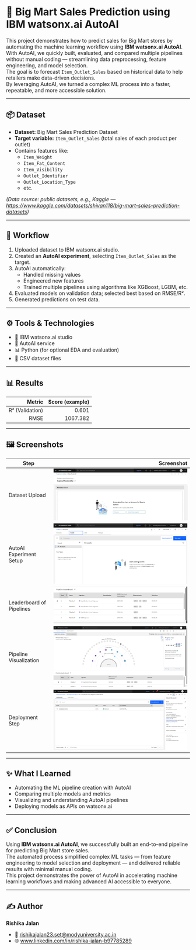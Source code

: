 # 🛒 Big Mart Sales Prediction using IBM watsonx.ai AutoAI

This project demonstrates how to predict sales for Big Mart stores by automating the machine learning workflow using **IBM watsonx.ai AutoAI**.  
With AutoAI, we quickly built, evaluated, and compared multiple pipelines without manual coding — streamlining data preprocessing, feature engineering, and model selection.  
The goal is to forecast `Item_Outlet_Sales` based on historical data to help retailers make data-driven decisions.  
By leveraging AutoAI, we turned a complex ML process into a faster, repeatable, and more accessible solution.

---

## 📦 Dataset

- **Dataset:** Big Mart Sales Prediction Dataset
- **Target variable:** `Item_Outlet_Sales` (total sales of each product per outlet)
- Contains features like:
  - `Item_Weight`
  - `Item_Fat_Content`
  - `Item_Visibility`
  - `Outlet_Identifier`
  - `Outlet_Location_Type`
  - etc.

*(Data source: public datasets, e.g., Kaggle — https://www.kaggle.com/datasets/shivan118/big-mart-sales-prediction-datasets)*

---

## 🧪 Workflow

1. Uploaded dataset to IBM watsonx.ai studio.
2. Created an **AutoAI experiment**, selecting `Item_Outlet_Sales` as the target.
3. AutoAI automatically:
   - Handled missing values
   - Engineered new features
   - Trained multiple pipelines using algorithms like XGBoost, LGBM, etc.
4. Evaluated models on validation data; selected best based on RMSE/R².
5. Generated predictions on test data.

---

## ⚙️ Tools & Technologies

- 🧠 IBM watsonx.ai studio
- 🤖 AutoAI service
- 📊 Python (for optional EDA and evaluation)
- 📂 CSV dataset files

---

## 📊 Results

| Metric      | Score (example) |
|------------:|----------------:|
| R² (Validation) | 0.601 |
| RMSE         | 1067.382 |

---

## 🖼 Screenshots

| Step | Screenshot |
|-----|-----------:|
| Dataset Upload | ![](screenshots/dataset_upload.png) |
| AutoAI Experiment Setup | ![](screenshots/experiment_setup.png) |
| Leaderboard of Pipelines | ![](screenshots/leaderboard.png) |
| Pipeline Visualization | ![](screenshots/pipeline_visualization.png) |
| Deployment Step | ![](screenshots/deployment.png) |


---

## ✨ What I Learned

- Automating the ML pipeline creation with AutoAI
- Comparing multiple models and metrics
- Visualizing and understanding AutoAI pipelines
- Deploying models as APIs on watsonx.ai

---

## ✅ Conclusion

Using **IBM watsonx.ai AutoAI**, we successfully built an end-to-end pipeline for predicting Big Mart store sales.  
The automated process simplified complex ML tasks — from feature engineering to model selection and deployment — and delivered reliable results with minimal manual coding.  
This project demonstrates the power of AutoAI in accelerating machine learning workflows and making advanced AI accessible to everyone.


---
## ✍️ Author

**Rishika Jalan**  
- 📧 rishikajalan23.set@modyuniversity.ac.in
- 🌐 www.linkedin.com/in/rishika-jalan-b97785289


